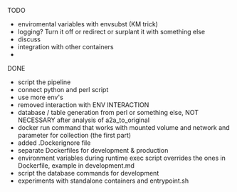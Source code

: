 TODO

- enviromental variables with envsubst (KM trick)
- logging? Turn it off or redirect or surplant it with something else
- discuss
- integration with other containers
- 

DONE
- script the pipeline
- connect python and perl script
- use more env's
- removed interaction with ENV INTERACTION
- database / table generation from perl or something else, NOT NECESSARY after analysis of a2a_to_original
- docker run command that works with mounted volume and network and parameter for collection (the first part)
- added .Dockerignore file
- separate Dockerfiles for development & production
- environment variables during runtime exec script overrides the ones in Dockerfile, example in development.md
- script the database commands for development
- experiments with standalone containers and entrypoint.sh